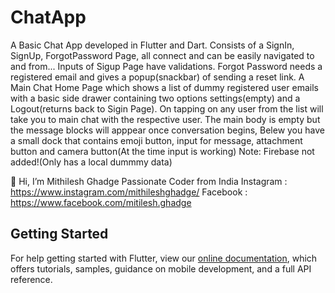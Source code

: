 # ChatApp
A Basic Chat App developed in Flutter and Dart.
Consists of a SignIn, SignUp, ForgotPassword Page, all connect and can be easily navigated to and from...
Inputs of Sigup Page have validations.
Forgot Password needs a registered email and gives a popup(snackbar) of sending a reset link.
A Main Chat Home Page which shows a list of dummy registered user emails with a basic side drawer containing two options settings(empty) and a Logout(returns back to Sigin Page).
On tapping on any user from the list will take you to main chat with the respective user. The main body is empty but the message blocks will apppear once conversation begins, Belew you have a small dock that contains emoji button, input for message, attachment button and camera button(At the time input is working)
Note: Firebase not added!(Only has a local dummmy data)

👋 Hi, I’m Mithilesh Ghadge
Passionate Coder from India
Instagram : https://www.instagram.com/mithileshghadge/
Facebook : https://www.facebook.com/mitilesh.ghadge

## Getting Started
For help getting started with Flutter, view our
[online documentation](https://flutter.dev/docs), which offers tutorials,
samples, guidance on mobile development, and a full API reference.
